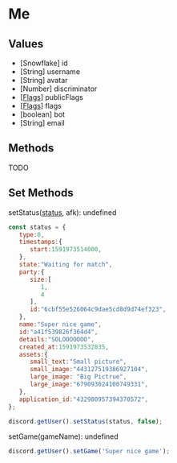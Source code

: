 # Me

## Values

- [Snowflake] id
- [String] username
- [String] avatar
- [Number] discriminator
- [[Flags](flags.md)] publicFlags
- [[Flags](flags.md)] flags
- [boolean] bot
- [String] email

## Methods

TODO

## Set Methods

setStatus([status](https://discord.com/developers/docs/rich-presence/how-to#updating-presence-update-presence-payload-fields), afk): undefined

```javascript
const status = {
   type:0,
   timestamps:{
      start:1591973514000,
   },
   state:"Waiting for match",
   party:{
      size:[
         1,
         4
      ],
      id:"6cbf55e526064c9dae5cd8d9d74ef323",
   },
   name:"Super nice game",
   id:"a41f539826f364d4",
   details:"SOLOOOOOOO",
   created_at:1591973532835,
   assets:{
      small_text:"Small picture",
      small_image:"443127519386927104",
      large_image: "Big Pictrue",
      large_image:"679093624100749331",
   },
   application_id:"432980957394370572",
};

discord.getUser().setStatus(status, false);
```

setGame(gameName): undefined

```javascript
discord.getUser().setGame('Super nice game');
```
